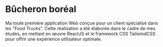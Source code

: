 # Bûcheron boréal

Ma toute première application Web conçue pour un client spécialisé dans les "Food Trucks". Cette réalisation a été élaborée dans le cadre de mes études, en mettant en œuvre ReactJS et le framework CSS TailwindCSS pour offrir une expérience utilisateur optimale.
